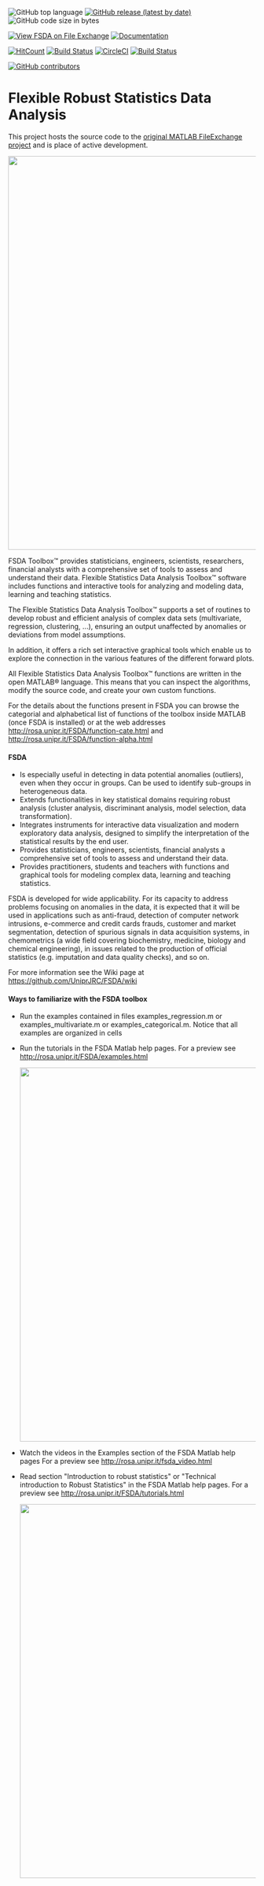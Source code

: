 ![GitHub top language](https://img.shields.io/github/languages/top/UniprJRC/FSDA)
[![GitHub release (latest by date)](https://img.shields.io/github/v/release/UniprJRC/FSDA)](https://github.com/UniprJRC/FSDA/releases/latest)
![GitHub code size in bytes](https://img.shields.io/github/languages/code-size/UniprJRC/FSDA)

[![View FSDA on File Exchange](https://www.mathworks.com/matlabcentral/images/matlab-file-exchange.svg)](https://www.mathworks.com/matlabcentral/fileexchange/72999-fsda)
[![Documentation](https://img.shields.io/badge/HTML_Documentation-Mathworks_style-chocolate.svg)](http://rosa.unipr.it/FSDA/guide.html) 

[![HitCount](http://hits.dwyl.io/UniprJRC/FSDA.svg)](http://hits.dwyl.io/UniprJRC/FSDA)
[![Build Status](https://travis-ci.com/UniprJRC/FSDA.svg?branch=master)](https://travis-ci.com/UniprJRC/FSDA)
[![CircleCI](https://circleci.com/gh/UniprJRC/FSDA.svg?style=svg)](https://circleci.com/gh/UniprJRC/FSDA)
[![Build Status](https://dev.azure.com/aldocorbellini0395/FSDA/_apis/build/status/UniprJRC.FSDA%20(1)?branchName=master)](https://dev.azure.com/aldocorbellini0395/FSDA/_build/latest?definitionId=2&branchName=master)

[![GitHub contributors](https://img.shields.io/github/contributors/UniprJRC/FSDA)](https://github.com/UniprJRC/FSDA/graphs/contributors)

# Flexible Robust Statistics Data Analysis

This project hosts the source code to the [original MATLAB FileExchange project](https://www.mathworks.com/matlabcentral/fileexchange/72999-fsda) and is place of active development.

<p align="center">
<a href="http://rosa.unipr.it/FSDA/examples.html"><img src="http://rosa.unipr.it/FSDA/demos/index.jpg" width="800"></a>
</p>


FSDA Toolbox™ provides statisticians, engineers, scientists, researchers, financial analysts with a comprehensive set of tools to assess and understand their data. Flexible Statistics Data Analysis Toolbox™ software includes functions and interactive tools for analyzing and modeling data, learning and teaching statistics.

The Flexible Statistics Data Analysis Toolbox™ supports a set of routines to develop robust and efficient analysis of complex data sets (multivariate, regression, clustering, ...), ensuring an output unaffected by anomalies or deviations from model assumptions. 

In addition, it offers a rich set interactive graphical tools which enable us to explore the connection in the various features of the different forward plots.

All Flexible Statistics Data Analysis Toolbox™ functions are written in the open MATLAB® language. This means that you can inspect the algorithms, modify the source code, and create your own custom functions.


 For the details about the functions present in FSDA you can browse the categorial and alphabetical list of functions of the toolbox inside MATLAB (once FSDA is installed) or at the web addresses 
 http://rosa.unipr.it/FSDA/function-cate.html and http://rosa.unipr.it/FSDA/function-alpha.html




#### FSDA

* Is especially useful in detecting in data potential anomalies (outliers), even when they occur in groups.
Can be used to identify sub-groups in heterogeneous data.
* Extends functionalities in key statistical domains requiring robust analysis (cluster analysis, discriminant analysis, model selection, data transformation).
* Integrates instruments for interactive data visualization and modern exploratory data analysis, designed to simplify the interpretation of the statistical results by the end user.
* Provides statisticians, engineers, scientists, financial analysts a comprehensive set of tools to assess and understand their data.
* Provides practitioners, students and teachers with functions and graphical tools for modeling complex data, learning and teaching statistics.

FSDA is developed for wide applicability. For its capacity to address problems focusing on anomalies in the data, it is expected that it will be used in applications such as anti-fraud, detection of computer network intrusions, e-commerce and credit cards frauds, customer and market segmentation, detection of spurious signals in data acquisition systems, in chemometrics (a wide field covering biochemistry, medicine, biology and chemical engineering), in issues related to the production of official statistics (e.g. imputation and data quality checks), and so on.

For more information see the Wiki page at https://github.com/UniprJRC/FSDA/wiki

#### Ways to familiarize with the FSDA toolbox 


* Run the examples contained in files examples_regression.m or examples_multivariate.m or examples_categorical.m.  Notice that all examples are organized in cells
* Run the tutorials in the FSDA Matlab help pages. 
  For a preview see http://rosa.unipr.it/FSDA/examples.html
  <p align="center">
  <img src="http://rosa.unipr.it/FSDA/demos/examples.jpg" width="760">
  </p>


* Watch the videos in the Examples section of the FSDA Matlab help pages 
For a preview see http://rosa.unipr.it/fsda_video.html

* Read section "Introduction to robust statistics" or "Technical introduction to Robust Statistics" in the FSDA Matlab help pages. For a preview see http://rosa.unipr.it/FSDA/tutorials.html
   <p align="center">
   <img src="http://rosa.unipr.it/FSDA/demos/tutorials.jpg" width="760">
   </p>

